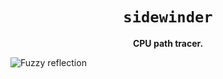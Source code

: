 <div align="center">
  <h1><code>sidewinder</code></h1>
  <p><strong>CPU path tracer.</strong></p>
</div>

![Fuzzy reflection](https://github.com/tedbyron/sidewinder/blob/main/img/9.6.png)
